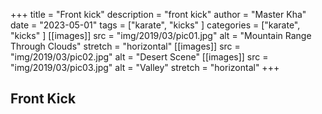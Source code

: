 +++
title = "Front kick"
description = "front kick"
author = "Master Kha"
date = "2023-05-01"
tags = ["karate", "kicks" ]
categories = ["karate", "kicks" ]
[[images]]
  src = "img/2019/03/pic01.jpg"
  alt = "Mountain Range Through Clouds"
  stretch = "horizontal"
[[images]]
  src = "img/2019/03/pic02.jpg"
  alt = "Desert Scene"
[[images]]
  src = "img/2019/03/pic03.jpg"
  alt = "Valley"
  stretch = "horizontal"
+++

## Front Kick

